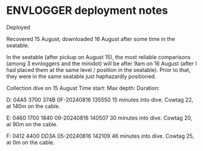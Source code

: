 # ENVLOGGER deployment notes

Deployed

Recovered 15 August, downloaded 16 August after some time in the seatable. 

In the seatable (after pickup on August 15), the most reliable comparisons (among 3 evnloggers and the minidot) will be after 9am on 16 August (after I had placed them at the same level / position in the seatable). Prior to that, they were in the same seatable just haphazardly positioned. 

Collection dive on 15 August
Time start: 
Max depth:
Duration: 

D: 04A5 3700 374B 0F-20240816 135550
15 minutes into dive. Cowtag 22, at 140m on the cable. 

E: 0460 1700 1840 09-20240816 140507
30 minutes into dive. Cowtag 20, at 90m on the cable.

F: 0412 4400 DD3A 05-20240816 142109
46 minutes into dive. Cowtag 25, at 0m on the cable. 






